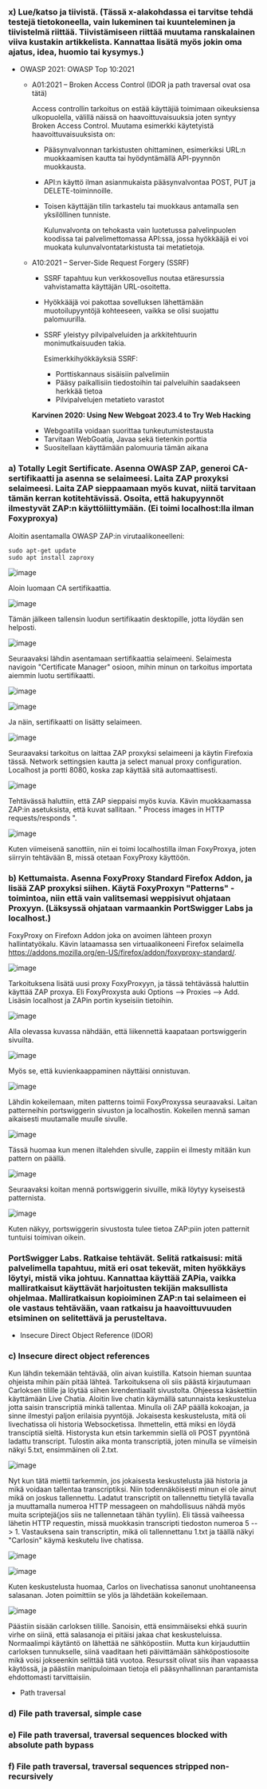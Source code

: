 ### x) Lue/katso ja tiivistä. (Tässä x-alakohdassa ei tarvitse tehdä testejä tietokoneella, vain lukeminen tai kuunteleminen ja tiivistelmä riittää. Tiivistämiseen riittää muutama ranskalainen viiva kustakin artikkelista. Kannattaa lisätä myös jokin oma ajatus, idea, huomio tai kysymys.)

  - OWASP 2021: OWASP Top 10:2021
     - A01:2021 – Broken Access Control (IDOR ja path traversal ovat osa tätä)
       
       Access controllin tarkoitus on estää käyttäjiä toimimaan oikeuksiensa ulkopuolella, välillä näissä on haavoittuvaisuuksia joten syntyy Broken Access Control.
       Muutama esimerkki käytetyistä haavoittuvaisuuksista on:
       - Pääsynvalvonnan tarkistusten ohittaminen, esimerkiksi URL:n muokkaamisen kautta tai hyödyntämällä API-pyynnön muokkausta.
       - API:n käyttö ilman asianmukaista pääsynvalvontaa POST, PUT ja DELETE-toiminnoille.
       - Toisen käyttäjän tilin tarkastelu tai muokkaus antamalla sen yksilöllinen tunniste.
      
         Kulunvalvonta on tehokasta vain luotetussa palvelinpuolen koodissa tai palvelimettomassa API:ssa, jossa hyökkääjä ei voi muokata kulunvalvontatarkistusta tai metatietoja.
         
     - A10:2021 – Server-Side Request Forgery (SSRF)

        - SSRF tapahtuu kun verkkosovellus noutaa etäresurssia vahvistamatta käyttäjän URL-osoitetta.
        - Hyökkääjä voi pakottaa sovelluksen lähettämään muotoilupyyntöjä kohteeseen, vaikka se olisi suojattu palomuurilla.
        - SSRF yleistyy pilvipalveluiden ja arkkitehtuurin monimutkaisuuden takia.

          Esimerkkihyökkäyksiä SSRF:

          - Porttiskannaus sisäisiin palvelimiin
          - Pääsy paikallisiin tiedostoihin tai palveluihin saadakseen herkkää tietoa
          - Pilvipalvelujen metatieto varastot

        **Karvinen 2020: Using New Webgoat 2023.4 to Try Web Hacking**

       - Webgoatilla voidaan suorittaa tunkeutumistestausta
       - Tarvitaan WebGoatia, Javaa sekä tietenkin porttia
       - Suositellaan käyttämään palomuuria tämän aikana

       

### a) Totally Legit Sertificate. Asenna OWASP ZAP, generoi CA-sertifikaatti ja asenna se selaimeesi. Laita ZAP proxyksi selaimeesi. Laita ZAP sieppaamaan myös kuvat, niitä tarvitaan tämän kerran kotitehtävissä. Osoita, että hakupyynnöt ilmestyvät ZAP:n käyttöliittymään. (Ei toimi localhost:lla ilman Foxyproxya)

Aloitin asentamalla OWASP ZAP:in virutaalikoneelleni:

    sudo apt-get update
    sudo apt install zaproxy

![image](https://github.com/Ferresette/tunku/assets/148973799/2dbc6f9a-5ebf-4771-8840-d7e5af130e72)

Aloin luomaan CA sertifikaattia.

![image](https://github.com/Ferresette/tunku/assets/148973799/9bcdfd89-8a3a-4480-bb11-b79ba86eec6a)

Tämän jälkeen tallensin luodun sertifikaatin desktopille, jotta löydän sen helposti.

![image](https://github.com/Ferresette/tunku/assets/148973799/18f70d04-5fe8-4e97-ad63-56d3303cea52)

Seuraavaksi lähdin asentamaan sertifikaattia selaimeeni. Selaimesta navigoin "Certificate Manager" osioon, mihin minun on tarkoitus importata aiemmin luotu sertifikaatti.

![image](https://github.com/Ferresette/tunku/assets/148973799/72eadb5b-2f6f-4f1c-86e5-85fb0e4e1d3b)

![image](https://github.com/Ferresette/tunku/assets/148973799/3ab91db5-0444-4f5b-8201-c9e4b9cdd7b1)

Ja näin, sertifikaatti on lisätty selaimeen.

![image](https://github.com/Ferresette/tunku/assets/148973799/52a6372b-5831-4463-b303-94acf8e7e5b3)

Seuraavaksi tarkoitus on laittaa ZAP proxyksi selaimeeni ja käytin Firefoxia tässä. Network settingsien kautta ja select manual proxy configuration. Localhost ja portti 8080, koska zap käyttää sitä automaattisesti.

![image](https://github.com/Ferresette/tunku/assets/148973799/e947197e-0184-4eea-b8ba-95e381b5934b)

Tehtävässä haluttiin, että ZAP sieppaisi myös kuvia. Kävin muokkaamassa ZAP:in asetuksista, että kuvat sallitaan. " Process images in HTTP requests/responds ".

![image](https://github.com/Ferresette/tunku/assets/148973799/21e8dfa5-41be-4142-b7a5-7670e11c9d06)

Kuten viimeisenä sanottiin, niin ei toimi localhostilla ilman FoxyProxya, joten siirryin tehtävään B, missä otetaan FoxyProxy käyttöön.

### b) Kettumaista. Asenna FoxyProxy Standard Firefox Addon, ja lisää ZAP proxyksi siihen. Käytä FoxyProxyn "Patterns" -toimintoa, niin että vain valitsemasi weppisivut ohjataan Proxyyn. (Läksyssä ohjataan varmaankin PortSwigger Labs ja localhost.)

FoxyProxy on Firefoxn Addon joka on avoimen lähteen proxyn hallintatyökalu. Kävin lataamassa sen virtuaalikoneeni Firefox selaimella https://addons.mozilla.org/en-US/firefox/addon/foxyproxy-standard/.

![image](https://github.com/Ferresette/tunku/assets/148973799/f016c552-a85f-4f17-b995-7e9a85fe5e84)

Tarkoituksena lisätä uusi proxy FoxyProxyyn, ja tässä tehtävässä haluttiin käyttää ZAP proxya. Eli FoxyProxysta auki Options --> Proxies --> Add. Lisäsin localhost ja ZAPin portin kyseisiin tietoihin.

![image](https://github.com/Ferresette/tunku/assets/148973799/7cf811da-52d6-41b7-a3a7-9fc676336cfb)

Alla olevassa kuvassa nähdään, että liikennettä kaapataan portswiggerin sivuilta.

![image](https://github.com/Ferresette/tunku/assets/148973799/16b5b4ac-1afb-460f-8c53-951f69d387f4)

Myös se, että kuvienkaappaminen näyttäisi onnistuvan.

![image](https://github.com/Ferresette/tunku/assets/148973799/600d30ce-12ed-4353-b743-8dd0a12a4a8b)

Lähdin kokeilemaan, miten patterns toimii FoxyProxyssa seuraavaksi. Laitan patterneihin portswiggerin sivuston ja localhostin. Kokeilen mennä saman aikaisesti muutamalle muulle sivulle.

![image](https://github.com/Ferresette/tunku/assets/148973799/77a665b0-93d7-43d7-ab18-cebe2a3bc8a7)


Tässä huomaa kun menen iltalehden sivulle, zappiin ei ilmesty mitään kun pattern on päällä.

![image](https://github.com/Ferresette/tunku/assets/148973799/97e58ed0-fd7c-4431-a944-0b9d233ab5e7)

Seuraavaksi koitan mennä portswiggerin sivuille, mikä löytyy kyseisestä patternista.

![image](https://github.com/Ferresette/tunku/assets/148973799/347e1bae-bcc3-485a-859c-a4d500f04192)

Kuten näkyy, portswiggerin sivustosta tulee tietoa ZAP:piin joten patternit tuntuisi toimivan oikein.

### PortSwigger Labs. Ratkaise tehtävät. Selitä ratkaisusi: mitä palvelimella tapahtuu, mitä eri osat tekevät, miten hyökkäys löytyi, mistä vika johtuu. Kannattaa käyttää ZAPia, vaikka malliratkaisut käyttävät harjoitusten tekijän maksullista ohjelmaa. Malliratkaisun kopioiminen ZAP:n tai selaimeen ei ole vastaus tehtävään, vaan ratkaisu ja haavoittuvuuden etsiminen on selitettävä ja perusteltava.

  - Insecure Direct Object Reference (IDOR)

### c) Insecure direct object references

Kun lähdin tekemään tehtävää, olin aivan kuistilla. Katsoin hieman suuntaa ohjeista mihin päin pitää lähteä. Tarkoituksena oli siis päästä kirjautumaan Carloksen tilille ja löytää siihen krendentiaalit sivustolta. Ohjeessa käskettiin käyttämään Live Chatia. Aloitin live chatin käymällä satunnaista keskustelua jotta saisin transcriptiä minkä tallentaa. Minulla oli ZAP päällä kokoajan, ja sinne ilmestyi paljon erilaisia pyyntöjä. Jokaisesta keskustelusta, mitä oli livechatissa oli historia Websocketissa. Ihmettelin, että miksi en löydä transciptiä sieltä. Historysta kun etsin tarkemmin siellä oli POST pyyntönä ladattu transcript. Tulostin aika monta transcriptiä, joten minulla se viimeisin näkyi 5.txt, ensimmäinen oli 2.txt. 

![image](https://github.com/Ferresette/tunku/assets/148973799/117c8bbd-cd1b-4bcc-9fb7-6647701700dc)

Nyt kun tätä miettii tarkemmin, jos jokaisesta keskustelusta jää historia ja mikä voidaan tallentaa transcriptiksi. Niin todennäköisesti minun ei ole ainut mikä on joskus tallennettu. Ladatut transcriptit on tallennettu tietyllä tavalla ja muuttamalla numeroa HTTP messageen on mahdollisuus nähdä myös muita scriptejä(jos siis ne tallennetaan tähän tyyliin). Eli tässä vaiheessa lähetin HTTP requestin, missä muokkasin transcripti tiedoston numeroa 5 --> 1. Vastauksena sain transcriptin, mikä oli tallennettanu 1.txt ja täällä näkyi "Carlosin" käymä keskutelu live chatissa.

![image](https://github.com/Ferresette/tunku/assets/148973799/9d7ce30f-60da-466b-987a-206851e3582c)

![image](https://github.com/Ferresette/tunku/assets/148973799/8d5cd2da-de3b-430f-a22b-cd3a9adc6501)

Kuten keskustelusta huomaa, Carlos on livechatissa sanonut unohtaneensa salasanan. Joten poimittiin se ylös ja lähdetään kokeilemaan.

![image](https://github.com/Ferresette/tunku/assets/148973799/14301cbe-3d7a-45f4-9a99-b02564b3ef0b)

Päästiin sisään carloksen tilille. Sanoisin, että ensimmäiseksi ehkä suurin virhe on siinä, että salasanoja ei pitäisi jakaa chat keskusteluissa. Normaalimpi käytäntö on lähettää ne sähköpostiin. Mutta kun kirjauduttiin carloksen tunnukselle, siinä vaaditaan heti päivittämään sähköpostiosoite mikä voisi jokseenkin selittää tätä vuotoa. Resurssit olivat siis ihan vapaassa käytössä, ja päästiin manipuloimaan tietoja eli pääsynhallinnan parantamista ehdottomasti tarvittaisiin.

- Path traversal
### d) File path traversal, simple case


### e) File path traversal, traversal sequences blocked with absolute path bypass
### f) File path traversal, traversal sequences stripped non-recursively















       
